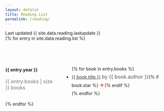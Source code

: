 ```yaml
---
layout: defalut
title: Reading List
permalink: /reading/
---
```

<style>
last-update {
  font-size: 16px;
  color: #777;
  margin: 2rem 0;
}

.number {
  font-size: 16px;
  color: #777;
}

.year-container {
  margin-top: 4rem;
  display: grid;
  grid-template-columns: 1fr 2fr;
  grid-gap: 2rem;
  align-items: flex-start;
  
  @media (max-width: 850px) {
    display: block;
  }
  
  .books {
    ul.reading-list {
      line-height: 1.7;
    }
    .author {
      font-size: 16px;
      color: #555;
    }
    .star {
      margin-left: 3px;
      color: #F76B48;
      font-size: 16px;
    }
    a {
      color: #383838;
    }
  }
  
}
</style>
<div class="container">
  <div class="last-update">Last updated {{ site.data.reading.lastupdate }}</div>
  {% for entry in site.data.reading.list %}
  <div class="year-container">
    <div class="year">
      <h4>{{ entry.year }}</h4>
      <div class="number">{{ entry.books | size }} books</div>
    </div>
    <div class="books">
      <ul class="reading-list {{ entry.year }}">
        {% for book in entry.books %}
        <li>
          <a href="{{ book.link }}" alt="_blank" rel="nofollow noopener">{{
            book.title
          }}</a>
          <span class="author">by {{ book.author }}</span
          >{% if book.star %}<span class="star">★</span>{% endif %}
        </li>
        {% endfor %}
      </ul>
    </div>
  </div>
  {% endfor %}
</div>